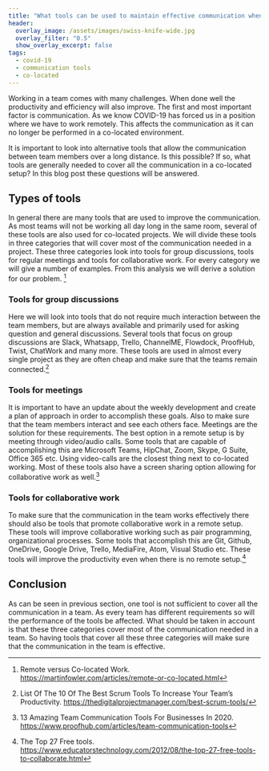 ```yaml
---
title: "What tools can be used to maintain effective communication when not working co-located?"
header:
  overlay_image: /assets/images/swiss-knife-wide.jpg
  overlay_filter: "0.5"
  show_overlay_excerpt: false
tags:
  - covid-19
  - communication tools
  - co-located
---
```

Working in a team comes with many challenges. When done well the productivity and efficiency will also improve.
The first and most important factor is communication. As we know COVID-19 has
forced us in a position where we have to work remotely.
This affects the communication as it can no longer be performed in a co-located environment. 

It is important to look into alternative tools that allow the communication between team members over a long distance. 
Is this possible? If so, what tools are generally needed to cover all the communication in a co-located setup?
In this blog post these questions will be answered.

## Types of tools
In general there are many tools that are used to improve the communication. As most teams will not be working all day long in the same room, several of these tools are also used for co-located projects.
We will divide these tools in three categories that will cover most of the communication needed in a project. 
These three categories look into tools for group discussions, tools for regular meetings and tools for collaborative work.
For every category we will give a number of examples. From this analysis we will derive a solution for our problem. [^remote_communication]

### Tools for group discussions
Here we will look into tools that do not require much interaction between the team members, but are always available and primarily used for asking question and general discussions.
Several tools that focus on group discussions are Slack, Whatsapp, Trello, ChannelME, Flowdock, ProofHub, Twist, ChatWork and many more.
These tools are used in almost every single project as they are often cheap and make sure that the teams remain connected.[^scrum_tools] 


### Tools for meetings
It is important to have an update about the weekly development and create a plan of approach in order to accomplish these goals. Also to make sure that the team members interact and see each others face.
Meetings are the solution for these requirements. The best option in a remote setup is by meeting through video/audio calls. 
Some tools that are capable of accomplishing this are Microsoft Teams, HipChat, Zoom, Skype, G Suite, Office 365 etc.
Using video-calls are the closest thing next to co-located working. Most of these tools also have a screen sharing option allowing for collaborative work as well.[^business_tools]


### Tools for collaborative work
To make sure that the communication in the team works effectively there should also be tools that promote collaborative work in a remote setup. 
These tools will improve collaborative working such as pair programming, organizational processes. 
Some tools that accomplish this are Git, Github, OneDrive, Google Drive, Trello, MediaFire, Atom, Visual Studio etc.
These tools will improve the productivity even when there is no remote setup.[^collaborate]


## Conclusion
As can be seen in previous section, one tool is not sufficient to cover all the communication in a team. As every team has different requirements so will the performance of the tools be affected.
What should be taken in account is that these three categories cover most of the communication needed in a team. 
So having tools that cover all these three categories will make sure that the communication in the team is effective.

[^remote_communication]: Remote versus Co-located Work. https://martinfowler.com/articles/remote-or-co-located.html
[^scrum_tools]:  List Of The 10 Of The Best Scrum Tools To Increase Your Team’s Productivity. https://thedigitalprojectmanager.com/best-scrum-tools/
[^business_tools]: 13 Amazing Team Communication Tools For Businesses In 2020. https://www.proofhub.com/articles/team-communication-tools
[^collaborate]: The Top 27 Free tools. https://www.educatorstechnology.com/2012/08/the-top-27-free-tools-to-collaborate.html